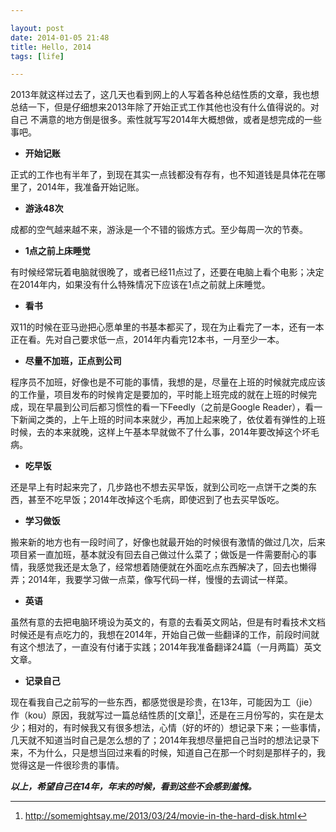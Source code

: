 ```yaml
---

layout: post
date: 2014-01-05 21:48
title: Hello, 2014
tags: [life]

---
```



2013年就这样过去了，这几天也看到网上的人写着各种总结性质的文章，我也想总结一下，但是仔细想来2013年除了开始正式工作其他也没有什么值得说的。对自己 不满意的地方倒是很多。索性就写写2014年大概想做，或者是想完成的一些事吧。

 - **开始记账**
 
 正式的工作也有半年了，到现在其实一点钱都没有存有，也不知道钱是具体花在哪里了，2014年，我准备开始记账。

 - **游泳48次**

 成都的空气越来越不来，游泳是一个不错的锻炼方式。至少每周一次的节奏。 

 - **1点之前上床睡觉**

 有时候经常玩着电脑就很晚了，或者已经11点过了，还要在电脑上看个电影；决定在2014年内，如果没有什么特殊情况下应该在1点之前就上床睡觉。

 - **看书** 

 双11的时候在亚马逊把心愿单里的书基本都买了，现在为止看完了一本，还有一本正在看。先对自己要求低一点，2014年内看完12本书，一月至少一本。

 - **尽量不加班，正点到公司**

 程序员不加班，好像也是不可能的事情，我想的是，尽量在上班的时候就完成应该的工作量，项目发布的时候肯定是要加的，平时能上班完成的就在上班的时候完成，现在早晨到公司后都习惯性的看一下Feedly（之前是Google Reader），看一下新闻之类的，上午上班的时间本来就少，再加上起来晚了，依仗着有弹性的上班时候，去的本来就晚，这样上午基本早就做不了什么事，2014年要改掉这个坏毛病。

 - **吃早饭**

 还是早上有时起来完了，几步路也不想去买早饭，就到公司吃一点饼干之类的东西，甚至不吃早饭；2014年改掉这个毛病，即使迟到了也去买早饭吃。 
  
 - **学习做饭** 

 搬来新的地方也有一段时间了，好像也就最开始的时候很有激情的做过几次，后来项目紧一直加班，基本就没有回去自己做过什么菜了；做饭是一件需要耐心的事情，我感觉我还是太急了，经常想着随便就在外面吃点东西解决了，回去也懒得弄；2014年，我要学习做一点菜，像写代码一样，慢慢的去调试一样菜。

 - **英语**

 虽然有意的去把电脑环境设为英文的，有意的去看英文网站，但是有时看技术文档时候还是有点吃力的，我想在2014年，开始自己做一些翻译的工作，前段时间就有这个想法了，一直没有付诸于实践；2014年我准备翻译24篇（一月两篇）英文文章。

 - **记录自己**

 现在看我自己之前写的一些东西，都感觉很是珍贵，在13年，可能因为工（jie）作（kou）原因，我就写过一篇总结性质的[文章][^1]，还是在三月份写的，实在是太少；相对的，有时候我又有很多想法，心情（好的坏的）想记录下来；一些事情，几天就不知道当时自己是怎么想的了；2014年我想尽量把自己当时的想法记录下来，不为什么，只是想当回过来看的时候，知道自己在那一个时刻是那样子的，我觉得这是一件很珍贵的事情。


***以上，希望自己在14年，年末的时候，看到这些不会感到羞愧。***

[^1]: http://somemightsay.me/2013/03/24/movie-in-the-hard-disk.html